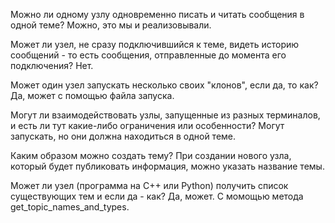 Можно ли одному узлу одновременно писать и читать сообщения в одной теме? Можно, это мы и реализовывали.

Может ли узел, не сразу подключившийся к теме, видеть историю сообщений - то есть сообщения, отправленные до момента его подключения? Нет.

Может один узел запускать несколько своих "клонов", если да, то как? Да, может с помощью файла запуска. 

Могут ли взаимодействовать узлы, запущенные из разных терминалов, и есть ли тут какие-либо ограничения или особенности? Могут запускать, но они должна находиться в одной теме.

Каким образом можно создать тему? При создании нового узла, который будет публиковать информация, можно указать название темы.

Может ли узел (программа на C++ или Python) получить список существующих тем и если да - как? Да, может. С момощью метода get_topic_names_and_types.
